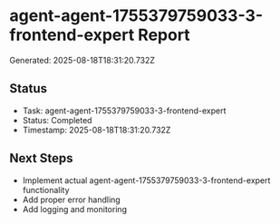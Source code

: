 # agent-agent-1755379759033-3-frontend-expert Report

Generated: 2025-08-18T18:31:20.732Z

## Status
- Task: agent-agent-1755379759033-3-frontend-expert
- Status: Completed
- Timestamp: 2025-08-18T18:31:20.732Z

## Next Steps
- Implement actual agent-agent-1755379759033-3-frontend-expert functionality
- Add proper error handling
- Add logging and monitoring

